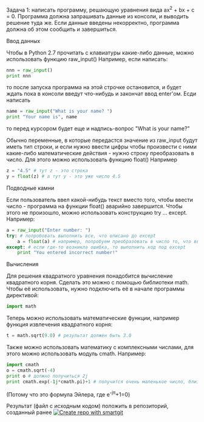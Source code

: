 Задача 1: написать программу, решающую уравнения вида ax<sup>2</sup> + bx + c = 0.
Программа должна запрашивать данные из консоли, и выводить решение туда же.
Если данные введены некорректно, программа должна об этом сообщить и завершиться.

 Ввод данных

Чтобы в Python 2.7 прочитать с клавиатуры какие-либо данные, можно использовать функцию raw_input()
Например, если написать:
```python
nnn = raw_input()
print nnn
```
то после запуска программа на этой строчке остановится, и будет ждать пока в консоли введут что-нибудь и закончат ввод enter'ом.
Есди написать
```python
name = raw_input("What is your name? ")
print "Your name is", name
```
то перед курсором будет еще и надпись-вопрос "What is your name?"

Обычно переменные, в которые передастся значение из raw_input будут иметь тип строки, и если нужно ввести цифры чтобы произвести с ними какие-либо математические действия - нужно строку преобразовать в число.
Для этого можно использовать функцию float()
Например
```python
z = "4.5" # тут z - это строка
y = float(z) # а тут y - это уже число 4.5
```
 Подводные камни

Если пользователь ввел какой-нибудь текст вместо того, чтобы ввести число - программа на функции float() аварийно завершится. Чтобы этого не произошло, можно использовать конструкцию try ... except. Например:
```python
a = raw_input("Enter number: ")
try: # попробовать выполнить все, что описано до except
	a = float(a) # например, попробуем преобразовать в число то, что ввели, и положить обратно в a
except: # если где-то возникла ошибка, то выполнить код под except
	print "You entered incorrect number!"
```

 Вычисления

Для решения квадратного уравнения понадобится вычисление квадратного корня. Сделать это можно с помощью библиотеки math. Чтобы её использовать, нужно подключить её в начале программы директивой:
```python
import math
```
Теперь можно использовать математические функции, например функция извлечения квадратного корня:
```python
t = math.sqrt(9.0) # результат должен быть 3.0
```
Также можно использовать математику с комплексными числами, для этого можно использовать модуль cmath. Например:
```python
import cmath
o = cmath.sqrt(-4)
print o # должно получиться 2j
print cmath.exp(-1j*cmath.pi)+1 # получится очень маленькое число, близкое к 0 (из-за погрешностей вычисления).
```
(Потому что это формула Эйлера, где e<sup>-jπ</sup>+1=0)

Результат (файл с исходным кодом) положить в репозиторий, созданный ранее
[![Create repo with smartgit](http://img.youtube.com/vi/eOjur6a-OL0/0.jpg)](https://www.youtube.com/watch?v=eOjur6a-OL0)

